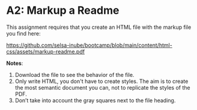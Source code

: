 # A2: Markup a Readme

This assignment requires that you create an HTML file with the markup file you find here:

https://github.com/selsa-inube/bootcamp/blob/main/content/html-css/assets/markup-readme.pdf

**Notes**:

1. Download the file to see the behavior of the file.
2. Only write HTML, you don't have to create styles. The aim is to create the most semantic document you can, not to replicate the styles of the PDF.
3. Don’t take into account the gray squares next to the file heading.
